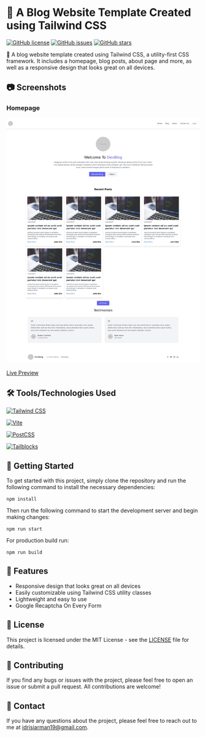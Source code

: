 # 📝 A Blog Website Template Created using Tailwind CSS

[![GitHub license](https://img.shields.io/badge/license-MIT-blue.svg)](https://github.com/your-username/your-repo-name/blob/main/LICENSE.md)
[![GitHub issues](https://img.shields.io/github/issues/Armanidrisi/tailwindcss_blog_template.svg)](https://github.com/Armanidrisi/tailwindcss_blog_template/issues)
[![GitHub stars](https://img.shields.io/github/stars/Armanidrisi/tailwindcss_blog_template.svg)](https://github.com/Armanidrisi/tailwindcss_blog_template/stargazers)

🚀 A blog website template created using Tailwind CSS, a utility-first CSS framework. It includes a homepage, blog posts, about page and more, as well as a responsive design that looks great on all devices.

## 📷 Screenshots

### Homepage

![Homepage](./screenshots/home.jpg)

[Live Preview](https://64568de1a0896447518ca331--peaceful-madeleine-e4cd4a.netlify.app/)

## 🛠️ Tools/Technologies Used

[![Tailwind CSS](https://img.shields.io/badge/-Tailwind%20CSS-38B2AC?style=flat-square&logo=tailwind-css&logoColor=white)](https://tailwindcss.com/)

[![Vite](https://img.shields.io/badge/-Vite-646CFF?style=flat-square&logo=vite&logoColor=white)](https://vitejs.dev/)

[![PostCSS](https://img.shields.io/badge/-PostCSS-DD3A0A?style=flat-square&logo=postcss&logoColor=white)](https://postcss.org/)

[![Tailblocks](https://img.shields.io/badge/-Tailblocks-4B5563?style=flat-square&logo=tailwind-css&logoColor=white)](https://tailblocks.cc/)

## 🚀 Getting Started

To get started with this project, simply clone the repository and run the following command to install the necessary dependencies:

```
npm install
```

Then run the following command to start the development server and begin making changes:

```
npm run start
```

For production build run:

```
npm run build
```

## 🎨 Features

- Responsive design that looks great on all devices
- Easily customizable using Tailwind CSS utility classes
- Lightweight and easy to use
- Google Recaptcha On Every Form

## 📝 License

This project is licensed under the MIT License - see the [LICENSE](LICENSE) file for details.

## 🤝 Contributing

If you find any bugs or issues with the project, please feel free to open an issue or submit a pull request. All contributions are welcome!

## 📧 Contact

If you have any questions about the project, please feel free to reach out to me at idrisiarman19@gmail.com.
